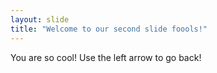 ```yaml
---
layout: slide
title: "Welcome to our second slide foools!"
---
```

You are so cool!
Use the left arrow to go back!
